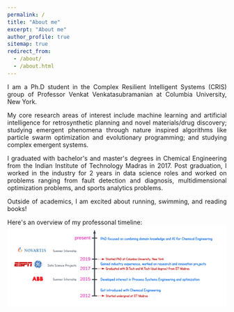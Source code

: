 ```yaml
---
permalink: /
title: "About me"
excerpt: "About me"
author_profile: true
sitemap: true
redirect_from:
  - /about/
  - /about.html
---
```


<div style="text-align: justify">

I am a Ph.D student in the Complex Resilient Intelligent Systems (CRIS) group of Professor Venkat Venkatasubramanian at Columbia University, New York.

My core research areas of interest include machine learning and artificial intelligence for retrosynthetic planning and novel materials/drug discovery; studying emergent phenomena through nature inspired algorithms like particle swarm optimization and evolutionary programming; and studying complex emergent systems.

I graduated with bachelor's and master's degrees in Chemical Engineering from the Indian Institute of Technology Madras in 2017. Post graduation, I worked in the industry for 2 years in data science roles and worked on problems ranging from fault detection and diagnosis, multidimensional optimization problems, and sports analytics problems.

Outside of academics, I am excited about running, swimming, and reading books! 
</div>

Here's an overview of my professonal timeline:
<img src='../files/overview.png' width="1400">
  
  
